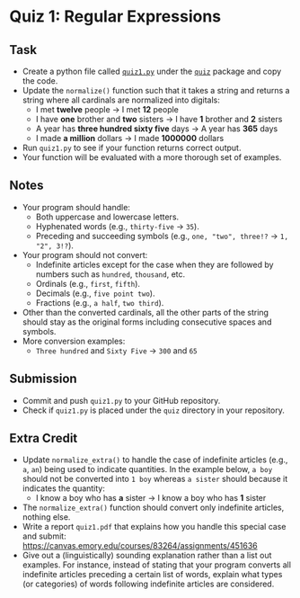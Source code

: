# Quiz 1: Regular Expressions

## Task

* Create a python file called [`quiz1.py`](../../src/quiz/quiz1.py) under the [`quiz`](../../src/quiz/) package and copy the code.
* Update the `normalize()` function such that it takes a string and returns a string where all cardinals are normalized into digitals:
  * I met **twelve** people &rarr; I met **12** people
  * I have **one** brother and **two** sisters &rarr; I have **1** brother and **2** sisters
  * A year has **three hundred sixty five** days &rarr; A year has **365** days
  * I made **a million** dollars &rarr; I made **1000000** dollars
* Run `quiz1.py` to see if your function returns correct output.
* Your function will be evaluated with a more thorough set of examples.

## Notes

* Your program should handle:
  * Both uppercase and lowercase letters.
  * Hyphenated words (e.g., `thirty-five` &rarr; `35`).
  * Preceding and succeeding symbols (e.g., `one, "two", three!?` &rarr; `1, "2", 3!?`).
* Your program should not convert:
  * Indefinite articles except for the case when they are followed by numbers such as `hundred`, `thousand`, etc.
  * Ordinals (e.g., `first`, `fifth`).
  * Decimals (e.g., `five point two`).
  * Fractions (e.g., `a half`, `two third`).
* Other than the converted cardinals, all the other parts of the string should stay as the original forms including consecutive spaces and symbols.
* More conversion examples:
  * `Three hundred` and `Sixty Five` &rarr; `300` and `65`

## Submission

* Commit and push `quiz1.py` to your GitHub repository.
* Check if `quiz1.py` is placed under the `quiz` directory in your repository.

## Extra Credit

* Update `normalize_extra()` to handle the case of indefinite articles (e.g., `a`, `an`) being used to indicate quantities.
In the example below, `a boy` should not be converted into `1 boy` whereas `a sister` should because it indicates the quantity:
  * I know a boy who has **a** sister &rarr; I know a boy who has **1** sister
* The `normalize_extra()` function should convert only indefinite articles, nothing else.
* Write a report `quiz1.pdf` that explains how you handle this special case and submit: https://canvas.emory.edu/courses/83264/assignments/451636
* Give out a (linguistically) sounding explanation rather than a list out examples. For instance, instead of stating that your program converts all indefinite articles preceding a certain list of words, explain what types (or categories) of words following indefinite articles are considered.
